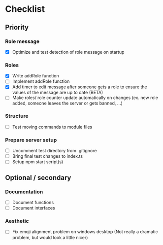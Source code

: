 # Checklist

## Priority

### Role message

- [x] Optimize and test detection of role message on startup

### Roles

- [x] Write addRole function
- [ ] Implement addRole function
- [x] Add timer to edit message after someone gets a role to ensure the values of the message are up to date (BETA)
- [ ] Make roles/ role counter update automatically on changes (ex. new role added, someone leaves the server or gets banned, ...)

### Structure

- [ ] Test moving commands to module files

### Prepare server setup

- [ ] Uncomment test directory from .gitignore
- [ ] Bring final test changes to index.ts
- [ ] Setup npm start script(s)

## Optional / secondary

### Documentation

- [ ] Document functions
- [ ] Document interfaces

### Aesthetic

- [ ] Fix emoji alignment problem on windows desktop (Not really a dramatic problem, but would look a little nicer)
